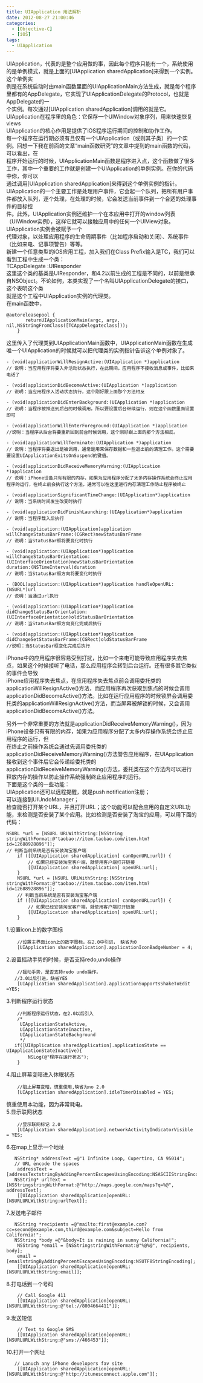 ```yaml
---
title: UIApplication 用法解析
date: 2012-08-27 21:00:46
categories: 
  - [Objective-C]
  - [iOS]
tags:
  - UIApplication
---
```


UIApplication，代表的是整个应用做的事，因此每个程序只能有一个，系统使用的是单例模式，就是上面的[UIApplication sharedApplication]来得到一个实例。这个单例实  
例是在系统启动时由main函数里面的UIApplicationMain方法生成，就是每个程序里都有的AppDelegate，它实现了UIApplicationDelegate的Protocol，也就是AppDelegate的一  
个实例。每次通过[UIApplication sharedApplication]调用的就是它。  
UIApplication在程序里的角色：它保存一个UIWindow对象序列，用来快速恢复views  
UIApplication的核心作用是提供了iOS程序运行期间的控制和协作工作。  
每一个程序在运行期必须有且仅有一个UIApplication（或则其子类）的一个实例。回想一下我在前面的文章“main函数研究”的文章中提到的main函数的代码，可以看出，在  
程序开始运行的时候，UIApplicationMain函数是程序进入点，这个函数做了很多工作，其中一个重要的工作就是创建一个UIApplication的单例实例。在你的代码中你，你可以  
通过调用[UIApplication sharedApplication]来得到这个单例实例的指针。  
UIApplication的一个主要工作是处理用户事件，它会起一个队列，把所有用户事件都放入队列，逐个处理，在处理的时候，它会发送当前事件到一个合适的处理事件的目标控  
件。此外，UIApplication实例还维护一个在本应用中打开的window列表（UIWindow实例），这样它就可以接触应用中的任何一个UIView对象。UIApplication实例会被赋予一个  
代理对象，以处理应用程序的生命周期事件（比如程序启动和关闭）、系统事件（比如来电、记事项警告）等等。  
新建一个任意类型的iOS应用工程，加入我们在Class Prefix输入是TC，我们可以看到工程中生成一个类：  
TCAppDelegate :UIResponder <UIApplicationDelegate>  
这里这个类的基类是UIResponder，和4.2以前生成的工程是不同的，以前是继承自NSObject。不论如何，本类实现了一个名叫UIApplicationDelegate的接口，这个表明这个类  
就是这个工程中UIApplication实例的代理类。  
在main函数中，  
```objc
@autoreleasepool {  
       returnUIApplicationMain(argc, argv, nil,NSStringFromClass([TCAppDelegateclass]));  
    }
```

这里传入了代理类到UIApplicationMain函数中，UIApplicationMain函数在生成唯一个UIApplication的时候就可以把代理类的实例指针告诉这个单例对象了。
```objc
- (void)applicationWillResignActive:(UIApplication *)application  
// 说明：当应用程序将要入非活动状态执行，在此期间，应用程序不接收消息或事件，比如来电话了 

- (void)applicationDidBecomeActive:(UIApplication *)application  
// 说明：当应用程序入活动状态执行，这个刚好跟上面那个方法相反  

- (void)applicationDidEnterBackground:(UIApplication *)application  
// 说明：当程序被推送到后台的时候调用。所以要设置后台继续运行，则在这个函数里面设置即可  

- (void)applicationWillEnterForeground:(UIApplication *)application  
//说明：当程序从后台将要重新回到前台时候调用，这个刚好跟上面的那个方法相反。  

- (void)applicationWillTerminate:(UIApplication *)application  
// 说明：当程序将要退出是被调用，通常是用来保存数据和一些退出前的清理工作。这个需要要设置UIApplicationExitsOnSuspend的键值。

- (void)applicationDidReceiveMemoryWarning:(UIApplication *)application  
// 说明：iPhone设备只有有限的内存，如果为应用程序分配了太多内存操作系统会终止应用程序的运行，在终止前会执行这个方法，通常可以在这里进行内存清理工作防止程序被终止 

- (void)applicationSignificantTimeChange:(UIApplication*)application  
// 说明：当系统时间发生改变时执行

- (void)applicationDidFinishLaunching:(UIApplication*)application  
// 说明：当程序载入后执行  

- (void)application:(UIApplication)application willChangeStatusBarFrame:(CGRect)newStatusBarFrame 
// 说明：当StatusBar框将要变化时执行

- (void)application:(UIApplication*)application willChangeStatusBarOrientation:(UIInterfaceOrientation)newStatusBarOrientation  
duration:(NSTimeInterval)duration  
// 说明：当StatusBar框方向将要变化时执行 

- (BOOL)application:(UIApplication*)application handleOpenURL:(NSURL*)url  
// 说明：当通过url执行  

- (void)application:(UIApplication*)application didChangeStatusBarOrientation:(UIInterfaceOrientation)oldStatusBarOrientation 
// 说明：当StatusBar框方向变化完成后执行  

- (void)application:(UIApplication*)application didChangeSetStatusBarFrame:(CGRect)oldStatusBarFrame  
//说明：当StatusBar框变化完成后执行  
```
   
iPhone中的应用程序很容易受到打扰，比如一个来电可能导致应用程序失去焦点，如果这个时候接听了电话，那么应用程序会转到后台运行。还有很多其它类似的事件会导致  
iPhone应用程序失去焦点，在应用程序失去焦点前会调用委托类的applicationWillResignActive()方法，而应用程序再次获取到焦点的时候会调用  
applicationDidBecomeActive()方法。比如在运行应用程序的时候锁屏会调用委托类的applicationWillResignActive()方法，而当屏幕被解锁的时候，又会调用  
applicationDidBecomeActive()方法。  
   
另外一个非常重要的方法就是applicationDidReceiveMemoryWarning()，因为iPhone设备只有有限的内存，如果为应用程序分配了太多内存操作系统会终止应用程序的运行，但  
在终止之前操作系统会通过先调用委托类的applicationDidReceiveMemoryWarning()方法警告应用程序，在UIApplication接收到这个事件后它会传递给委托类的  
applicationDidReceiveMemoryWarning()方法，委托类在这个方法内可以进行释放内存的操作以防止操作系统强制终止应用程序的运行。  
下面是这个类的一些功能：  
UIApplication还可以远程提醒，就是push notification注册；  
可以连接到UIUndoManager；  
检查能否打开某个URL，并且打开URL；这个功能可以配合应用的自定义URL功能，来检测是否安装了某个应用。比如检测是否安装了淘宝的应用，可以用下面的代码：  
```objc
NSURL *url = [NSURL URLWithString:[NSString stringWithFormat:@"taobao://item.taobao.com/item.htm?id=12688928896"]];    
// 判断当前系统是否有安装淘宝客户端 
    if ([[UIApplication sharedApplication] canOpenURL:url]) {    
        // 如果已经安装淘宝客户端，就使用客户端打开链接     
        [[UIApplication sharedApplication] openURL:url];    
    }    
    NSURL *url = [NSURL URLWithString:[NSString stringWithFormat:@"taobao://item.taobao.com/item.htm?id=12688928896"]];  
    // 判断当前系统是否有安装淘宝客户端  
    if ([[UIApplication sharedApplication] canOpenURL:url]) {  
        // 如果已经安装淘宝客户端，就使用客户端打开链接  
        [[UIApplication sharedApplication] openURL:url];  
    }  
```

1.设置icon上的数字图标
```objc  
    //设置主界面icon上的数字图标，在2.0中引进， 缺省为0  
    [UIApplication sharedApplication].applicationIconBadgeNumber = 4;
```

2.设置摇动手势的时候，是否支持redo,undo操作
```objc  
    //摇动手势，是否支持redo undo操作。  
   //3.0以后引进，缺省YES  
    [UIApplication sharedApplication].applicationSupportsShakeToEdit =YES;
```

3.判断程序运行状态
```objc
    //判断程序运行状态，在2.0以后引入  
    /* 
     UIApplicationStateActive, 
     UIApplicationStateInactive, 
     UIApplicationStateBackground 
     */  
   if([UIApplication sharedApplication].applicationState == UIApplicationStateInactive){  
        NSLog(@"程序在运行状态");  
    }
```

4.阻止屏幕变暗进入休眠状态
```objc
    //阻止屏幕变暗，慎重使用,缺省为no 2.0  
    [UIApplication sharedApplication].idleTimerDisabled = YES;
```

慎重使用本功能，因为非常耗电。  
5.显示联网状态  
```objc
    //显示联网标记 2.0  
    [UIApplication sharedApplication].networkActivityIndicatorVisible = YES;  
```

6.在map上显示一个地址
```objc
   NSString* addressText =@"1 Infinite Loop, Cupertino, CA 95014";  
   // URL encode the spaces  
    addressText =  [addressTextstringByAddingPercentEscapesUsingEncoding:NSASCIIStringEncoding];  
   NSString* urlText = [NSStringstringWithFormat:@"http://maps.google.com/maps?q=%@", addressText];  
    [[UIApplication sharedApplication]openURL:[NSURLURLWithString:urlText]]; 
```

7.发送电子邮件
```objc
   NSString *recipients =@"mailto:first@example.com?cc=second@example.com,third@example.com&subject=Hello from California!";  
   NSString *body =@"&body=It is raining in sunny California!";  
    NSString *email = [NSStringstringWithFormat:@"%@%@", recipients, body];  
    email = [emailstringByAddingPercentEscapesUsingEncoding:NSUTF8StringEncoding];  
    [[UIApplication sharedApplication]openURL:[NSURLURLWithString:email]];  
```

8.打电话到一个号码
```objc 
    // Call Google 411  
    [[UIApplication sharedApplication]openURL:[NSURLURLWithString:@"tel://8004664411"]];  
```

9.发送短信
```objc
    // Text to Google SMS  
    [[UIApplication sharedApplication]openURL:[NSURLURLWithString:@"sms://466453"]];  
```

10.打开一个网址
```objc
   // Lanuch any iPhone developers fav site  
    [[UIApplication sharedApplication]openURL:[NSURLURLWithString:@"http://itunesconnect.apple.com"]]; 
```